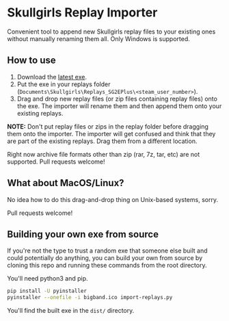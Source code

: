 # Skullgirls Replay Importer

Convenient tool to append new Skullgirls replay files to your existing ones 
without manually renaming them all. Only Windows is supported.

## How to use

1. Download the 
   [latest exe](https://github.com/hugh-braico/sg-replay-importer/releases/download/v0.3/import-replays.exe).
1. Put the exe in your replays folder (`Documents\Skullgirls\Replays_SG2EPlus\<steam_user_number>`).
1. Drag and drop new replay files (or zip files containing replay files) onto
   the exe. The importer will rename them and then append them onto your existing
   replays.

**NOTE:** Don't put replay files or zips in the replay folder before dragging 
them onto the importer. The importer will get confused and think that they are
part of the existing replays. Drag them from a different location.

Right now archive file formats other than zip (rar, 7z, tar, etc) are not 
supported. Pull requests welcome!

## What about MacOS/Linux? 

No idea how to do this drag-and-drop thing on Unix-based systems, sorry.

Pull requests welcome!

## Building your own exe from source

If you're not the type to trust a random exe that someone else built and could
potentially do anything, you can build your own from source by cloning this
repo and running these commands from the root directory.

You'll need python3 and pip.

```bash
pip install -U pyinstaller
pyinstaller --onefile -i bigband.ico import-replays.py
```

You'll find the built exe in the `dist/` directory.
